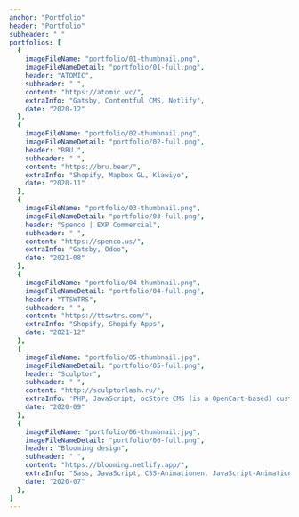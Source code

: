 ```yaml
---
anchor: "Portfolio"
header: "Portfolio"
subheader: " "
portfolios: [
  {
    imageFileName: "portfolio/01-thumbnail.png",
    imageFileNameDetail: "portfolio/01-full.png",
    header: "ATOMIC",
    subheader: " ",
    content: "https://atomic.vc/",
    extraInfo: "Gatsby, Contentful CMS, Netlify",
    date: "2020-12"
  },
  {
    imageFileName: "portfolio/02-thumbnail.png",
    imageFileNameDetail: "portfolio/02-full.png",
    header: "BRU.",
    subheader: " ",
    content: "https://bru.beer/",
    extraInfo: "Shopify, Mapbox GL, Klawiyo",
    date: "2020-11"
  },
  {
    imageFileName: "portfolio/03-thumbnail.png",
    imageFileNameDetail: "portfolio/03-full.png",
    header: "Spenco | EXP Commercial",
    subheader: " ",
    content: "https://spenco.us/",
    extraInfo: "Gatsby, Odoo",
    date: "2021-08"
  },
  {
    imageFileName: "portfolio/04-thumbnail.png",
    imageFileNameDetail: "portfolio/04-full.png",
    header: "TTSWTRS",
    subheader: " ",
    content: "https://ttswtrs.com/",
    extraInfo: "Shopify, Shopify Apps",
    date: "2021-12"
  },
  {
    imageFileName: "portfolio/05-thumbnail.jpg",
    imageFileNameDetail: "portfolio/05-full.png",
    header: "Sculptor",
    subheader: " ",
    content: "http://sculptorlash.ru/",
    extraInfo: 'PHP, JavaScript, ocStore CMS (is a OpenCart-based) customization of standard authorization and registration forms, payment systems, development of a meta data generator module, integration with the My Warehouse module, integration of Mega Filter PRO, development of the WishList module, integration with CDEK, integration with Russian Post, integration with the Robocassa service module, customization of the standard administration functionality online store, development of the "Live Search" module, revision of the standard API CMS.',
    date: "2020-09"
  },
  {
    imageFileName: "portfolio/06-thumbnail.jpg",
    imageFileNameDetail: "portfolio/06-full.png",
    header: "Blooming design",
    subheader: " ",
    content: "https://blooming.netlify.app/",
    extraInfo: "Sass, JavaScript, CSS-Animationen, JavaScript-Animationen, Webpack",
    date: "2020-07"
  },
]
---
```

